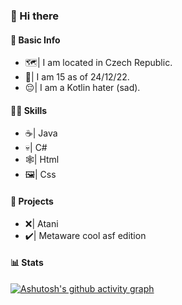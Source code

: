 ### 👋 Hi there
#### 🧑 Basic Info
- 🗺️| I am located in Czech Republic.
- 🎂| I am 15 as of 24/12/22.
- 😔| I am a Kotlin hater (sad).
#### 👨‍💻 Skills
- ☕| Java
- 💀| C#
- 🕸️| Html
- 🖼️| Css
#### 🔧 Projects
- ❌| Atani
- ✔️| Metaware cool asf edition
#### 📊 Stats
[![Ashutosh's github activity graph](https://github-readme-activity-graph.cyclic.app/graph?username=Endemic1337&bg_color=1e1e1e&color=ffffff&line=ffffff&point=d4d4d4&area=true&hide_border=true)](https://github.com/ashutosh00710/github-readme-activity-graph)

